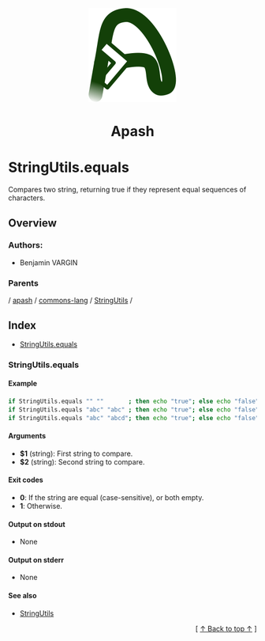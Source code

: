 
<div align="center" id="apash-top">
  <a href="https://github.com/hastec-fr/apash">
    <img alt="apash-logo" src="../../../../../../../assets/apash-logo.svg"/>
  </a>

  # Apash
</div>

# StringUtils.equals

Compares two string, returning true if they represent equal sequences of characters.

## Overview

<!-- -->

### Authors:
* Benjamin VARGIN

### Parents
<!-- apash.parentBegin -->
[](../../../../.md) / [apash](../../../apash.md) / [commons-lang](../../commons-lang.md) / [StringUtils](../StringUtils.md) / 
<!-- apash.parentEnd -->

## Index

* [StringUtils.equals](#stringutilsequals)

### StringUtils.equals

#### Example

```bash
if StringUtils.equals "" ""       ; then echo "true"; else echo "false"; # true
if StringUtils.equals "abc" "abc" ; then echo "true"; else echo "false"; # true
if StringUtils.equals "abc" "abcd"; then echo "true"; else echo "false"; # false
```

#### Arguments

* **$1** (string): First string to compare.
* **$2** (string): Second string to compare.

#### Exit codes

* **0**: If the string are equal (case-sensitive), or both empty.
* **1**: Otherwise.

#### Output on stdout

* None

#### Output on stderr

* None

#### See also

* [StringUtils](../StringUtils.md)


  <div align="right">[ <a href="#apash-top">↑ Back to top ↑</a> ]</div>

